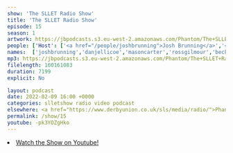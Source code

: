 ```yaml
---
show: 'The SLLET Radio Show'
title: 'The SLLET Radio Show'
episode: 15
season: 1
artwork: https://jbpodcasts.s3.eu-west-2.amazonaws.com/Phantom/The+SLLET+Radio+Show/2021-09-27+-+SLLET+radio+square.png
people: ['Host': ['<a href="/people/joshbrunning">Josh Brunning</a>','<a href="/people/danjellicoe">Dan Jellicoe</a>'], 'Guests': ['<a href="/people/masoncarter">Mason Carter</a>','<a href="/people/rossgilmour">Ross Gilmour</a>','<a href="/people/beckyfarrar">Becky Farrar</a>']]
names:  ['joshbrunning','danjellicoe','masoncarter','rossgilmour','beckyfarrar']
mp3: https://jbpodcasts.s3.eu-west-2.amazonaws.com/Phantom/The+SLLET+Radio+Show/2022-02-09+-+15.mp3
filelength: 160161083
duration: 7199
explicit: No

layout: podcast
date: 2022-02-09 16:00 +0000
categories: slletshow radio video podcast
elsewhere: <a href="https://www.derbyunion.co.uk/sls/media/radio/">Phantom Media</a>
permalink: /show/15
youtube: -pk3YOZgHko
---
```


<li><a href="https://youtu.be/-pk3YOZgHko">Watch the Show on Youtube!</a></li>
